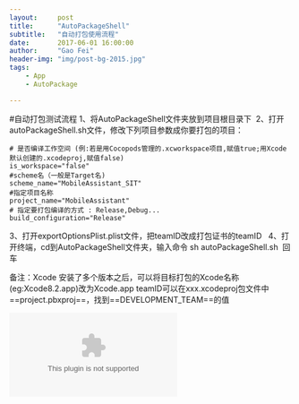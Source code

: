 ```yaml
---
layout:     post
title:      "AutoPackageShell"
subtitle:   "自动打包使用流程"
date:       2017-06-01 16:00:00
author:     "Gao Fei"
header-img: "img/post-bg-2015.jpg"
tags:
    - App
    - AutoPackage

---
```


#自动打包测试流程
1、将AutoPackageShell文件夹放到项目根目录下 
2、打开autoPackageShell.sh文件，修改下列项目参数成你要打包的项目：

```
# 是否编译工作空间 (例:若是用Cocopods管理的.xcworkspace项目,赋值true;用Xcode默认创建的.xcodeproj,赋值false)
is_workspace="false" 
#scheme名（一般是Target名)
scheme_name="MobileAssistant_SIT" 
#指定项目名称
project_name="MobileAssistant" 
# 指定要打包编译的方式 : Release,Debug...
build_configuration="Release"
```

3、打开exportOptionsPlist.plist文件，把teamID改成打包证书的teamID
 
4、打开终端，cd到AutoPackageShell文件夹，输入命令 sh autoPackageShell.sh  回车

备注：Xcode 安装了多个版本之后，可以将目标打包的Xcode名称(eg:Xcode8.2.app)改为Xcode.app
teamID可以在xxx.xcodeproj包文件中==project.pbxproj==，找到==DEVELOPMENT_TEAM==的值 

![AutoPackageShell.zip](/img/in-post/zip/AutoPackageShell_2017.zip)


